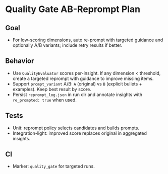 # Quality Gate AB-Reprompt Plan

## Goal

- For low-scoring dimensions, auto re-prompt with targeted guidance and optionally A/B variants; include retry results if better.

## Behavior

- Use `QualityEvaluator` scores per-insight. If any dimension < threshold, create a targeted reprompt with guidance to improve missing items.
- Support `prompt_variant` A/B: `A` (original) vs `B` (explicit bullets + examples). Keep best result by score.
- Persist `reprompt_log.json` in run dir and annotate insights with `re_prompted: true` when used.

## Tests

- Unit: reprompt policy selects candidates and builds prompts.
- Integration-light: improved score replaces original in aggregated insights.

## CI

- Marker: `quality_gate` for targeted runs.
